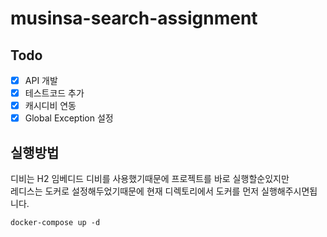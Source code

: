 # musinsa-search-assignment

## Todo

- [x] API 개발
- [x] 테스트코드 추가
- [x] 캐시디비 연동
- [x] Global Exception 설정

## 실행방법

디비는 H2 임베디드 디비를 사용했기때문에 프로젝트를 바로 실행할순있지만  
레디스는 도커로 설정해두었기때문에 현재 디렉토리에서 도커를 먼저 실행해주시면됩니다.

```
docker-compose up -d
```
